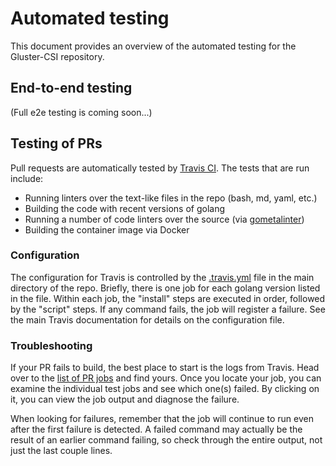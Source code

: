 # Automated testing

This document provides an overview of the automated testing for the Gluster-CSI
repository.

## End-to-end testing

(Full e2e testing is coming soon...)

## Testing of PRs

Pull requests are automatically tested by [Travis CI](https://travis-ci.com).
The tests that are run include:

- Running linters over the text-like files in the repo (bash, md, yaml, etc.)
- Building the code with recent versions of golang
- Running a number of code linters over the source (via [gometalinter](https://github.com/alecthomas/gometalinter))
- Building the container image via Docker

### Configuration

The configuration for Travis is controlled by the
[.travis.yml](https://github.com/gluster/gluster-csi-driver/blob/master/.travis.yml)
file in the main directory of the repo. Briefly, there is one job for each
golang version listed in the file. Within each job, the "install" steps are
executed in order, followed by the "script" steps. If any command fails, the
job will register a failure. See the main Travis documentation for details on
the configuration file.

### Troubleshooting

If your PR fails to build, the best place to start is the logs from Travis.
Head over to the [list of PR
jobs](https://travis-ci.com/gluster/gluster-csi-driver/pull_requests) and find
yours. Once you locate your job, you can examine the individual test jobs and
see which one(s) failed. By clicking on it, you can view the job output and
diagnose the failure.

When looking for failures, remember that the job will continue to run even
after the first failure is detected. A failed command may actually be the
result of an earlier command failing, so check through the entire output, not
just the last couple lines.
